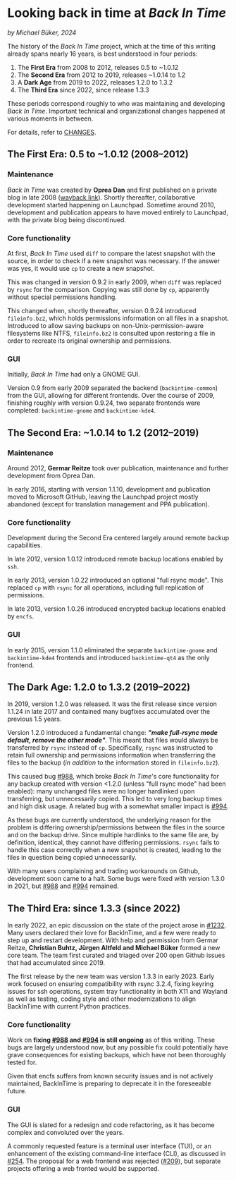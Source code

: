 # Looking back in time at _Back In Time_

*by Michael Büker, 2024*

The history of the _Back In Time_ project, which at the time of this writing already spans nearly 16 years, is best understood in four periods:

1. The **First Era** from 2008 to 2012, releases 0.5 to ~1.0.12
2. The **Second Era** from 2012 to 2019, releases ~1.0.14 to 1.2
3. A **Dark Age** from 2019 to 2022, releases 1.2.0 to 1.3.2
4. The **Third Era** since 2022, since release 1.3.3

These periods correspond roughly to who was maintaining and developing _Back In Time_. Important technical and organizational changes happened at various moments in between.

For details, refer to [CHANGES](CHANGES).

## The First Era: 0.5 to ~1.0.12 (2008–2012)

### Maintenance

_Back In Time_ was created by **Oprea Dan** and first published on a private blog in late 2008 ([wayback link](https://web.archive.org/web/20081014041759/http://www.le-web.org/2008/10/03/back-in-time-version-05/)). Shortly thereafter, collaborative development started happening on Launchpad. Sometime around 2010, development and publication appears to have moved entirely to Launchpad, with the private blog being discontinued.

### Core functionality

At first, _Back In Time_ used `diff` to compare the latest snapshot with the source, in order to check if a new snapshot was necessary. If the answer was yes, it would use `cp` to create a new snapshot.

This was changed in version 0.9.2 in early 2009, when `diff` was replaced by `rsync` for the comparison. Copying was still done by `cp`, apparently without special permissions handling.

This changed when, shortly thereafter, version 0.9.24 introduced `fileinfo.bz2`, which holds permissions information on all files in a snapshot. Introduced to allow saving backups on non-Unix-permission-aware filesystems like NTFS, `fileinfo.bz2` is consulted upon restoring a file in order to recreate its original ownership and permissions.

### GUI

Initially, _Back In Time_ had only a GNOME GUI.

Version 0.9 from early 2009 separated the backend (`backintime-common`) from the GUI, allowing for different frontends. Over the course of 2009, finishing roughly with version 0.9.24, two separate frontends were completed: `backintime-gnome` and `backintime-kde4`.

## The Second Era: ~1.0.14 to 1.2 (2012–2019)

### Maintenance

Around 2012, **Germar Reitze** took over publication, maintenance and further development from Oprea Dan.

In early 2016, starting with version 1.1.10, development and publication moved to Microsoft GitHub, leaving the Launchpad project mostly abandoned (except for translation management and PPA publication).

### Core functionality
Development during the Second Era centered largely around remote backup capabilities.

In late 2012, version 1.0.12 introduced remote backup locations enabled by `ssh`.

In early 2013, version 1.0.22 introduced an optional "full rsync mode". This replaced `cp` with `rsync` for all operations, including full replication of permissions.

In late 2013, version 1.0.26 introduced encrypted backup locations enabled by `encfs`.

### GUI

In early 2015, version 1.1.0 eliminated the separate `backintime-gnome` and `backintime-kde4` frontends and introduced `backintime-qt4` as the only frontend.

## The Dark Age: 1.2.0 to 1.3.2 (2019–2022)
In 2019, version 1.2.0 was released. It was the first release since version 1.1.24 in late 2017 and contained many bugfixes accumulated over the previous 1.5 years.

Version 1.2.0 introduced a fundamental change: ***"make full-rsync mode default, remove the other mode"***. This meant that files would always be transferred by `rsync` instead of `cp`. Specifically, `rsync` was instructed to retain full ownership and permissions information when transferring the files to the backup (*in addition* to the information stored in `fileinfo.bz2`).

This caused bug [#988](https://github.com/bit-team/backintime/issues/988), which broke _Back In Time_'s core functionality for any backup created with version <1.2.0 (unless "full rsync mode" had been enabled): many unchanged files were no longer hardlinked upon transferring, but unnecessarily copied. This led to very long backup times and high disk usage. A related bug with a somewhat smaller impact is [#994](https://github.com/bit-team/backintime/issues/994).

As these bugs are currently understood, the underlying reason for the problem is differing ownership/permissions between the files in the source and on the backup drive. Since multiple hardlinks to the same file are, by definition, identical, they cannot have differing permissions. `rsync` fails to handle this case correctly when a new snapshot is created, leading to the files in question being copied unnecessarily.

With many users complaining and trading workarounds on Github, development soon came to a halt. Some bugs were fixed with version 1.3.0 in 2021, but [#988](https://github.com/bit-team/backintime/issues/988) and [#994](https://github.com/bit-team/backintime/issues/994) remained.

## The Third Era: since 1.3.3 (since 2022)

In early 2022, an epic discussion on the state of the project arose in [#1232](https://github.com/bit-team/backintime/issues/1232). Many users declared their love for BackInTime, and a few were ready to step up and restart development. With help and permission from Germar Reitze, **Christian Buhtz, Jürgen Altfeld and Michael Büker** formed a new core team. The team first curated and triaged over 200 open Github issues that had accumulated since 2019.

The first release by the new team was version 1.3.3 in early 2023. Early work focused on ensuring compatibility with rsync 3.2.4, fixing keyring issues for ssh operations, system tray functionality in both X11 and Wayland as well as testing, coding style and other modernizations to align BackInTime with current Python practices.

### Core functionality

Work on **fixing [#988](https://github.com/bit-team/backintime/issues/988) and [#994](https://github.com/bit-team/backintime/issues/994) is still ongoing** as of this writing. These bugs are largely understood now, but any possible fix could potentially have grave consequences for existing backups, which have not been thoroughly tested for.

Given that encfs suffers from known security issues and is not actively maintained, BackInTime is preparing to deprecate it in the foreseeable future.

### GUI

The GUI is slated for a redesign and code refactoring, as it has become complex and convoluted over the years.

A commonly requested feature is a terminal user interface (TUI), or an enhancement of the existing command-line interface (CLI), as discussed in [#254](https://github.com/bit-team/backintime/issues/254). The proposal for a web frontend was rejected ([#209](https://github.com/bit-team/backintime/issues/209)), but separate projects offering a web fronted would be supported.
